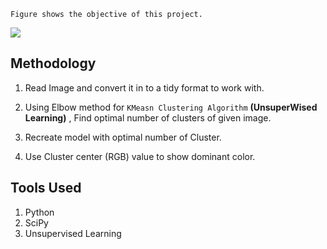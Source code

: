 `Figure shows the objective of this project.`

![](https://pyimagesearch.com/wp-content/uploads/2014/05/the-matrix-colors.jpg)

## Methodology

1. Read Image and convert it in to a tidy format to work with.

2. Using Elbow method for `KMeasn Clustering Algorithm` **(UnsuperWised Learning)** , Find optimal number of clusters of given image.

3. Recreate model with optimal number of Cluster.

4. Use Cluster center (RGB) value to show dominant color.

## Tools Used

1. Python
2. SciPy
3. Unsupervised Learning
